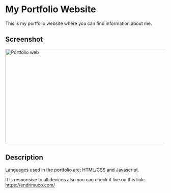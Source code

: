 # My Portfolio Website

This is my portfolio website where you can find information about me.

## Screenshot

<img src="https://i.imgur.com/6MLWMUU.png" target="_blank" alt="Portfolio web" width="700" height="300">

## Description

Languages used in the portfolio are: HTML/CSS and Javascript.

It is responsive to all devices also you can check it live on this link: https://endrimuco.com/
